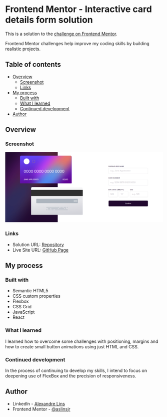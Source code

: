 # Frontend Mentor - Interactive card details form solution

This is a solution to the [ challenge on Frontend Mentor](https://www.frontendmentor.io/challenges/). 

Frontend Mentor challenges help improve my coding skills by building realistic projects. 

## Table of contents

- [Overview](#overview)
  - [Screenshot](#screenshot)
  - [Links](#links)
- [My process](#my-process)
  - [Built with](#built-with)
  - [What I learned](#what-i-learned)
  - [Continued development](#continued-development)
- [Author](#author)

## Overview

### Screenshot

![](./public/FireShot%20Capture%20013%20-%20Frontend%20Mentor%20-%20Interactive%20card%20details%20form%20-%20localhost.png)

### Links

- Solution URL: [Repository](https://github.com/aslinsjr/interactive-card-details-form)
- Live Site URL: [GitHub Page](https://interactive-card-details-form-blond.vercel.app/)

## My process

### Built with

- Semantic HTML5
- CSS custom properties
- Flexbox
- CSS Grid
- JavaScript
- React

### What I learned

I learned how to overcome some challenges with positioning, margins and how to create small button animations using just HTML and CSS.

### Continued development

In the process of continuing to develop my skills, I intend to focus on deepening use of FlexBox and the precision of responsiveness.

## Author

- Linkedln - [Alexandre Lins](https://www.linkedin.com/in/alexandre-lins-14b190274/)
- Frontend Mentor - [@aslinsjr](https://www.frontendmentor.io/profile/aslinsjr)

